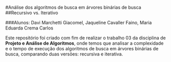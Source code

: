 #Análise dos algoritmos de busca em árvores binárias de busca
##Recursivo vs. Iterativo

###Alunos: Davi Marchetti Giacomel, Jaqueline Cavaller Faino, Maria Eduarda Crema Carlos


Este repositório foi criado com fim de realizar o trabalho 03  da disciplina de **Projeto e Análise de Algoritmos**,
onde temos que analisar a complexidade e o tempo de execução dos algoritmos de busca em árvores binárias de busca,
comparando duas versões: recursiva e iterativa.